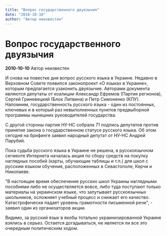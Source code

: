 ```yaml
---
title: "Вопрос государственного двуязычия"
date: "2010-10-10"
author: "Автор неизвестен"
---
```


# Вопрос государственного двуязычия

**2010-10-10** Автор неизвестен

И снова на повестке дня вопрос русского языка в Украине. Недавно в Верховном Совете появился законопроект «О языках в Украине», которым предлагается узаконить двуязычие. Авторами документа являются депутаты от коалиции Александр Ефремов (Партия регионов), Сергей Гриневецкий (Блок Литвина) и Петр Симоненко (КПУ). Напомним, государственность русского языка - один из постоянных, ключевых и в который раз невыполненных пунктов предвыборной программы нынешних руководителей государства.

С другой стороны партия НУ-НС собрала 71 подпись депутатов против принятия закона о государственном статусе русского языка. Об этом сегодня на брифинге заявил народный депутат от НУ-НС Андрей Парубий.

Пока судьба русского языка в Украине не решена, в русскоязычном сегменте Интернета началась акция по сбору средств на покупку наглядных пособий (карты, обучающие таблицы и т.п.) для школ с русским языком обучения, расположенных в Севастополе, Керчи и Николаеве.

"В настоящее время обеспечение русских школ Украины наглядными пособиями либо не осуществляется вовсе, либо туда поступают только материалы на украинском языке, что запутывает русскоязычных школьников, осложняет учебный процесс и снижает его качество. Катастрофически падает уровень грамотности письменной речи", - заявил один из организаторов акции.

Видимо, за русский язык в якобы тотально украинизированной Украине взялись в серьез. Остается догадываться, не является ли все это очередным политическим ходом.